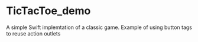 # TicTacToe_demo
A simple Swift implemtation of a classic game. Example of using button tags to reuse action outlets
